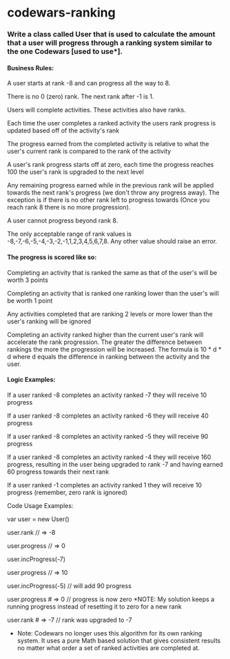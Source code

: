 # codewars-ranking

### Write a class called User that is used to calculate the amount that a user will progress through a ranking system similar to the one Codewars [used to use*].

#### Business Rules:

A user starts at rank -8 and can progress all the way to 8.

There is no 0 (zero) rank. The next rank after -1 is 1.

Users will complete activities. These activities also have ranks.

Each time the user completes a ranked activity the users rank progress is updated based off of the activity's rank

The progress earned from the completed activity is relative to what the user's current rank is compared to the rank of the activity

A user's rank progress starts off at zero, each time the progress reaches 100 the user's rank is upgraded to the next level

Any remaining progress earned while in the previous rank will be applied towards the next rank's progress (we don't throw any progress away). The exception is if there is no other rank left to progress towards (Once you reach rank 8 there is no more progression).

A user cannot progress beyond rank 8.

The only acceptable range of rank values is -8,-7,-6,-5,-4,-3,-2,-1,1,2,3,4,5,6,7,8. Any other value should raise an error.

#### The progress is scored like so:

Completing an activity that is ranked the same as that of the user's will be worth 3 points

Completing an activity that is ranked one ranking lower than the user's will be worth 1 point

Any activities completed that are ranking 2 levels or more lower than the user's ranking will be ignored

Completing an activity ranked higher than the current user's rank will accelerate the rank progression. The greater the difference between rankings the more the progression will be increased. The formula is 10 * d * d where d equals the difference in ranking between the activity and the user.

#### Logic Examples:

If a user ranked -8 completes an activity ranked -7 they will receive 10 progress

If a user ranked -8 completes an activity ranked -6 they will receive 40 progress

If a user ranked -8 completes an activity ranked -5 they will receive 90 progress

If a user ranked -8 completes an activity ranked -4 they will receive 160 progress, resulting in the user being upgraded to rank -7 and having earned 60 progress towards their next rank

If a user ranked -1 completes an activity ranked 1 they will receive 10 progress (remember, zero rank is ignored)

Code Usage Examples:

var user = new User()

user.rank // => -8

user.progress // => 0

user.incProgress(-7)

user.progress // => 10

user.incProgress(-5) // will add 90 progress

user.progress # => 0 // progress is now zero  *NOTE: My solution keeps a running progress instead of resetting it to zero for a new rank

user.rank # => -7 // rank was upgraded to -7

* Note: Codewars no longer uses this algorithm for its own ranking system. It uses a pure Math based solution that gives consistent results no matter what order a set of ranked activities are completed at.
